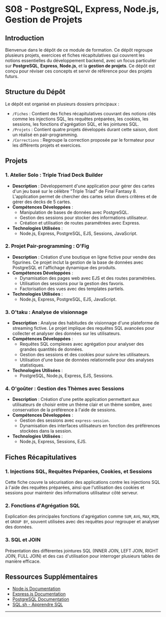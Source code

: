 
# S08 - PostgreSQL, Express, Node.js, Gestion de Projets

## Introduction
Bienvenue dans le dépôt de ce module de formation. Ce dépôt regroupe plusieurs projets, exercices et fiches récapitulatives qui couvrent les notions essentielles du développement backend, avec un focus particulier sur **PostgreSQL**, **Express**, **Node.js**, et la **gestion de projets**. Ce dépôt est conçu pour réviser ces concepts et servir de référence pour des projets futurs.

## Structure du Dépôt
Le dépôt est organisé en plusieurs dossiers principaux :

- `/Fiches` : Contient des fiches récapitulatives couvrant des notions clés comme les injections SQL, les requêtes préparées, les cookies, les sessions, les fonctions d'agrégation SQL, et les jointures SQL.
- `/Projets` : Contient quatre projets développés durant cette saison, dont un réalisé en pair-programming.
- `/Corrections` : Regroupe la correction proposée par le formateur pour les différents projets et exercices.

## Projets

### 1. Atelier Solo : Triple Triad Deck Builder

- **Description** : Développement d'une application pour gérer des cartes d'un jeu basé sur le célèbre "Triple Triad" de Final Fantasy 8. L'application permet de chercher des cartes selon divers critères et de gérer des decks de 5 cartes.
- **Compétences Développées** :
  - Manipulation de bases de données avec PostgreSQL.
  - Gestion des sessions pour stocker des informations utilisateur.
  - Création et utilisation de routes paramétrées avec Express.
- **Technologies Utilisées** : 
  - Node.js, Express, PostgreSQL, EJS, Sessions, JavaScript.

### 2. Projet Pair-programming : O'Fig

- **Description** : Création d'une boutique en ligne fictive pour vendre des figurines. Ce projet inclut la gestion de la base de données avec PostgreSQL et l'affichage dynamique des produits.
- **Compétences Développées** :
  - Dynamisation des pages web avec EJS et des routes paramétrées.
  - Utilisation des sessions pour la gestion des favoris.
  - Factorisation des vues avec des templates partiels.
- **Technologies Utilisées** : 
  - Node.js, Express, PostgreSQL, EJS, JavaScript.

### 3. O'taku : Analyse de visionnage

- **Description** : Analyse des habitudes de visionnage d'une plateforme de streaming fictive. Le projet implique des requêtes SQL avancées pour collecter et analyser des données sur les utilisateurs.
- **Compétences Développées** :
  - Requêtes SQL complexes avec agrégation pour analyser des grandes quantités de données.
  - Gestion des sessions et des cookies pour suivre les utilisateurs.
  - Utilisation d'une base de données relationnelle pour des analyses statistiques.
- **Technologies Utilisées** : 
  - PostgreSQL, Node.js, Express, EJS, Sessions.

### 4. O'goûter : Gestion des Thèmes avec Sessions

- **Description** : Création d'une petite application permettant aux utilisateurs de choisir entre un thème clair et un thème sombre, avec conservation de la préférence à l'aide de sessions.
- **Compétences Développées** :
  - Gestion des sessions avec `express-session`.
  - Dynamisation des interfaces utilisateurs en fonction des préférences stockées dans la session.
- **Technologies Utilisées** :
  - Node.js, Express, Sessions, EJS.

## Fiches Récapitulatives

### 1. Injections SQL, Requêtes Préparées, Cookies, et Sessions
Cette fiche couvre la sécurisation des applications contre les injections SQL à l'aide des requêtes préparées, ainsi que l'utilisation des cookies et sessions pour maintenir des informations utilisateur côté serveur.

### 2. Fonctions d'Agrégation SQL
Explication des principales fonctions d'agrégation comme `SUM`, `AVG`, `MAX`, `MIN`, et `GROUP BY`, souvent utilisées avec des requêtes pour regrouper et analyser des données.

### 3. SQL et JOIN
Présentation des différentes jointures SQL (INNER JOIN, LEFT JOIN, RIGHT JOIN, FULL JOIN) et des cas d'utilisation pour interroger plusieurs tables de manière efficace.

## Ressources Supplémentaires
- [Node.js Documentation](https://nodejs.org/en/docs/)
- [Express.js Documentation](https://expressjs.com/fr/)
- [PostgreSQL Documentation](https://www.postgresql.org/docs/)
- [SQL.sh - Apprendre SQL](https://sql.sh/)

---

